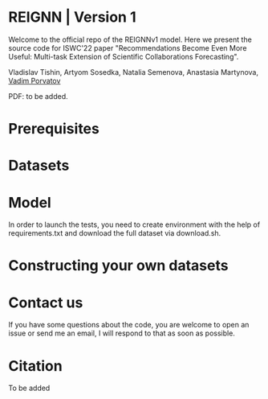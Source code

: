 # REIGNN | Version 1 

Welcome to the official repo of the REIGNNv1 model. Here we present the source code for ISWC'22 paper "Recommendations Become Even More Useful:
Multi-task Extension of Scientific Collaborations Forecasting".

Vladislav Tishin, Artyom Sosedka, Natalia Semenova, Anastasia Martynova, [Vadim Porvatov](https://www.researchgate.net/profile/Vadim-Porvatov)

PDF: to be added.

# Prerequisites

# Datasets

# Model

In order to launch the tests, you need to create environment with the help of requirements.txt and download the full dataset via download.sh.

# Constructing your own datasets

# Contact us

If you have some questions about the code, you are welcome to open an issue or send me an email, I will respond to that as soon as possible.

# Citation

To be added
